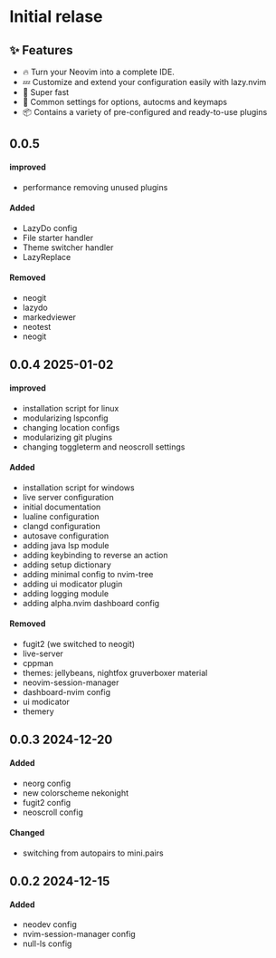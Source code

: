 # Initial relase

## ✨ Features
- 🔥 Turn your Neovim into a complete IDE.
- 💤 Customize and extend your configuration easily with lazy.nvim
- 🚀 Super fast
- 🧹 Common settings for options, autocms and keymaps
- 📦 Contains a variety of pre-configured and ready-to-use plugins

## 0.0.5

#### improved

- performance removing unused plugins 

#### Added

- LazyDo config 
- File starter handler
- Theme switcher handler 
- LazyReplace

#### Removed

- neogit 
- lazydo 
- markedviewer 
- neotest
- neogit 

## 0.0.4 2025-01-02

#### improved 

- installation script for linux
- modularizing lspconfig
- changing location configs 
- modularizing git plugins 
- changing toggleterm and neoscroll settings

#### Added 

- installation script for windows
- live server configuration 
- initial documentation
- lualine configuration
- clangd configuration
- autosave configuration
- adding java lsp module
- adding keybinding to reverse an action
- adding setup dictionary
- adding minimal config to nvim-tree
- adding ui modicator plugin 
- adding logging module 
- adding alpha.nvim dashboard config 

#### Removed

- fugit2 (we switched to neogit)
- live-server
- cppman
- themes: jellybeans, nightfox gruverboxer material
- neovim-session-manager
- dashboard-nvim config 
- ui modicator 
- themery

## 0.0.3 2024-12-20

#### Added 

- neorg config 
- new colorscheme nekonight 
- fugit2 config 
- neoscroll config 

#### Changed

- switching from autopairs to mini.pairs

## 0.0.2 2024-12-15

#### Added

- neodev config 
- nvim-session-manager config
- null-ls config


